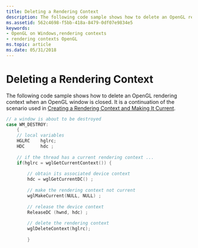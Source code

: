 ```yaml
---
title: Deleting a Rendering Context
description: The following code sample shows how to delete an OpenGL rendering context when an OpenGL window is closed. It is a continuation of the scenario used in Creating a Rendering Context and Making It Current.
ms.assetid: 562c4698-f5bb-418a-8479-0df07e9834e5
keywords:
- OpenGL on Windows,rendering contexts
- rendering contexts OpenGL
ms.topic: article
ms.date: 05/31/2018
---
```


# Deleting a Rendering Context

The following code sample shows how to delete an OpenGL rendering context when an OpenGL window is closed. It is a continuation of the scenario used in [Creating a Rendering Context and Making It Current](creating-a-rendering-context-and-making-it-current.md).


```C++
// a window is about to be destroyed  
case WM_DESTROY: 
    { 
    // local variables  
    HGLRC    hglrc; 
    HDC      hdc ; 
 
    // if the thread has a current rendering context ...  
    if(hglrc = wglGetCurrentContext()) { 
 
        // obtain its associated device context  
        hdc = wglGetCurrentDC() ; 
 
        // make the rendering context not current  
        wglMakeCurrent(NULL, NULL) ; 
 
        // release the device context  
        ReleaseDC (hwnd, hdc) ; 
 
        // delete the rendering context  
        wglDeleteContext(hglrc); 
 
        }
```



 

 




